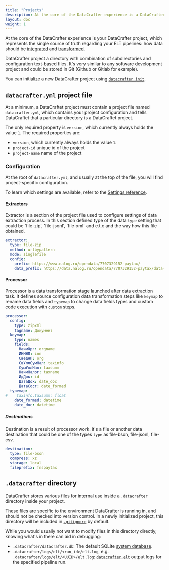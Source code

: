 ```yaml
---
title: "Projects"
description: At the core of the DataCrafter experience is a DataCrafter project.
layout: doc
weight: 1
---
```


<!-- The following is reproduced in docs/src/README.md#datacrafter-init -->

At the core of the DataCrafter experience is your DataCrafter project,
which represents the single source of truth regarding your ELT pipelines:
how data should be [integrated](/guide/integration) and [transformed](/guide/transformation).

DataCrafter project a directory with combination of subdirectories and configuration text-based files.
It's very similar to any software development project and could be stored in Git (Github or Gitlab for example).

You can initialize a new DataCrafter project using [`datacrafter init`](/reference/command-line-interface#init).

## <a name="datacrafter-yml-project-file"></a>`datacrafter.yml` project file

At a minimum, a DataCraftet project must contain a project file named `datacrafter.yml`,
which contains your project configuration and tells DataCraftet that a particular directory is a DataCraftet project.

The only required property is `version`, which currently always holds the value `1`.
The required properties are:
- `version`, which currently always holds the value `1`.
- `project-id` unique id of the project
- `project-name` name of the project

### Configuration

At the root of `datacrafter.yml`, and usually at the top of the file, you will find project-specific configuration.

To learn which settings are available, refer to the [Settings reference](/reference/settings).


#### Extractors

Extractor is a section of the project file used to configure settings of data extraction process.
In this section defined type of the data `type` setting that could be 'file-zip', 'file-jsonl', 'file-xml' and e.t.c
and the way how this file obtained.


```yml
extractor:
  type: file-zip
  method: urlbypattern
  mode: singlefile
  config:
    prefix: https://www.nalog.ru/opendata/7707329152-paytax/
    data_prefix: https://data.nalog.ru/opendata/7707329152-paytax/data-
```


#### Processor

Processor is a data transformation stage launched after data extraction task. It defines source configuration 
data transformation steps like `keymap` to rename data fields and `typemap` to change data fields types and custom code 
execution with `custom` steps.

```yaml
processor:
  config:
    type: zipxml
    tagname: Документ
  keymap:
    type: names
    fields:
      НаимОрг: orgname
      ИННЮЛ: inn
      СведНП: org
      СвУплСумНал: taxinfo
      СумУплНал: taxsumm
      НаимНалог: taxname
      ИдДок: id
      ДатаДок: date_doc
      ДатаСост: date_formed
  typemap:
#    taxinfo.taxsumm: float
    date_formed: datetime
    date_doc: datetime
```


##### Destinations

Destination is a result of processor work. it's a file or another data destination that could be one of the types
`type` as file-bson, file-jsonl, file-csv.

```yaml
destination:
  type: file-bson
  compress: xz
  storage: local
  fileprefix: fnspaytax
```


## `.datacrafter` directory

DataCrafter stores various files for internal use inside a `.datacrafter` directory inside your project.

These files are specific to the environment DataCrafter is running in, and should not be checked into version control.
In a newly initialized project, this directory will be included in [`.gitignore`](#gitignore) by default.

While you would usually not want to modify files in this directory directly, knowing what's in there can aid in debugging:

- `.datacrafter/datacrafter.db`: The default SQLite [system database](#system-database).
- `.datacrafter/logs/elt/<run_id>/elt.log`, e.g. `.datacrafter/logs/elt/<UUID>/elt.log`: [`datacrafter elt`](/reference/command-line-interface#elt) output logs for the specified pipeline run.

